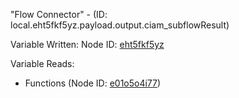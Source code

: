 "Flow Connector" - (ID: local.eht5fkf5yz.payload.output.ciam_subflowResult)

Variable Written:
Node ID: [eht5fkf5yz](../nodes/eht5fkf5yz.md)

Variable Reads:
* Functions (Node ID: [e01o5o4i77](../nodes/e01o5o4i77.md))
